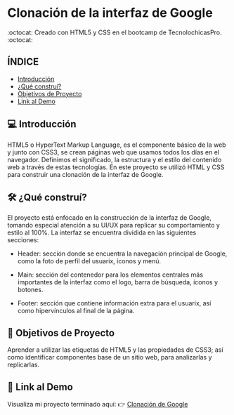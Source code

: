 # Clonación de la interfaz de Google
 :octocat: Creado con HTML5 y CSS en el bootcamp de TecnolochicasPro. :octocat:

## ÍNDICE
- [Introducción]()
- [¿Qué construí?]()
- [Objetivos de Proyecto]()
- [Link al Demo]()

## 💻 Introducción
HTML5 o HyperText Markup Language, es el componente básico de la web y junto con CSS3, se crean páginas web  que usamos todos los días en el navegador. Definimos el significado, la estructura y el estilo del contenido web a través de estas tecnologías.
En este proyecto se utilizó HTML y CSS para construir una clonación de la interfaz de Google.

## 🛠️ ¿Qué construí?
El proyecto está enfocado en la construcción de la interfaz de Google, tomando especial atención a su UI/UX para replicar su comportamiento y estilo al 100%. La interfaz se encuentra dividida en las siguientes secciones:

* Header: sección donde se encuentra la navegación principal de Google, como la foto de perfil del usuarix, íconos y menú.

* Main: sección del contenedor para los elementos centrales más importantes de la interfaz como el logo, barra de búsqueda, íconos y botones.

* Footer: sección que contiene información extra para el usuarix, así como hipervínculos al final de la página.

## 🚀 Objetivos de Proyecto
Aprender a utilizar las etiquetas de HTML5 y las propiedades de CSS3; así como identificar componentes base de un sitio web, para analizarlas y replicarlas.

## 📎 Link al Demo
Visualiza mi proyecto terminado aquí: 👉 [Clonación de Google](https://yamilegm.github.io/Google-Clon/)
